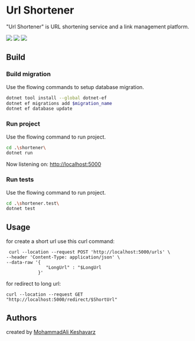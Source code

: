 # Url Shortener

"Url Shortener" is URL shortening service and a link management platform.

![](https://img.shields.io/github/stars/keshavarz13/url-shortener.svg) 
![](https://img.shields.io/github/forks/keshavarz13/url-shortener.svg) 
![](https://img.shields.io/github/issues/keshavarz13/url-shortener.svg)

## Build

### Build migration
Use the flowing commands to setup database migration.

```bash
dotnet tool install --global dotnet-ef
dotnet ef migrations add $migration_name
dotnet ef database update
```

### Run project
Use the flowing command to run project.

```bash
cd .\shortener\
dotnet run 
```
Now listening on: [http://localhost:5000](http://localhost:5000)

### Run tests
Use the flowing command to run project.

```bash
cd .\shortener.test\
dotnet test
```

## Usage
for create a short url use this curl command: 
```b
 curl --location --request POST 'http://localhost:5000/urls' \
--header 'Content-Type: application/json' \
--data-raw '{
               "LongUrl" : "$LongUrl
            }'
```
for redirect to long url:
```b
curl --location --request GET "http://localhost:5000/redirect/$ShortUrl" 
```


## َAuthors
created by [MohammadAli Keshavarz](https://github.com/keshavarz13)